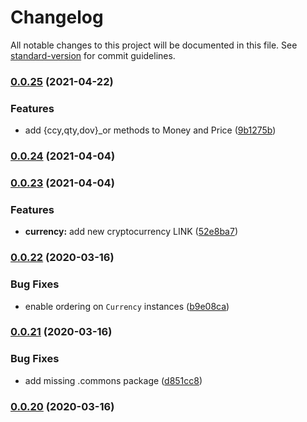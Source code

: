 # Changelog

All notable changes to this project will be documented in this file. See [standard-version](https://github.com/conventional-changelog/standard-version) for commit guidelines.

### [0.0.25](https://github.com/vst/pypara/compare/0.0.24...0.0.25) (2021-04-22)


### Features

* add {ccy,qty,dov}_or methods to Money and Price ([9b1275b](https://github.com/vst/pypara/commit/9b1275bec2a0dd659d6179002b4f32bddc53c73b))

### [0.0.24](https://github.com/vst/pypara/compare/0.0.23...0.0.24) (2021-04-04)

### [0.0.23](https://github.com/vst/pypara/compare/0.0.22...0.0.23) (2021-04-04)


### Features

* **currency:** add new cryptocurrency LINK ([52e8ba7](https://github.com/vst/pypara/commit/52e8ba797f39e93605512a096420946740aa3989))

### [0.0.22](https://github.com/vst/pypara/compare/0.0.21...0.0.22) (2020-03-16)


### Bug Fixes

* enable ordering on `Currency` instances ([b9e08ca](https://github.com/vst/pypara/commit/b9e08cac244b4a7c50b7e359c0123a0cc24a1232))

### [0.0.21](https://github.com/vst/pypara/compare/0.0.20...0.0.21) (2020-03-16)


### Bug Fixes

* add missing .commons package ([d851cc8](https://github.com/vst/pypara/commit/d851cc8f65108daacff59f0ba7df7ab03f988c81))

### [0.0.20](https://github.com/vst/pypara/compare/0.0.19...0.0.20) (2020-03-16)
